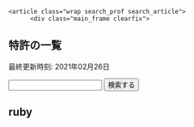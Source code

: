     <article class="wrap search_prof search_article">
          <div class="main_frame clearfix">
<section class="contents articles">
  <h2 class="pagetitle">特許の一覧</h2>
    <p class="txt text-right">最終更新時刻: 2021年02月26日
  </p>
  <div class="paper_list">
    <div id="search_keyword">
      <div class="search_block row">
        <form action="https://samurai-genso.escidoc.jp/list/patent" accept-charset="UTF-8" method="get">
          <input type="search" name="q" id="search_word" value="" class="col-md-10 txt_input txt_result" placeholder="">
          <input type="submit" name="commit" value="検索する" class="btn" data-disable-with="検索する">
        </form>
      </div>
    </div>
    <h2 class="result-summary">
      ruby
    </div>
</section>
   <div id="bnr_link">
            <div class="clearfix">
            </div>
          </div>
    </article>
